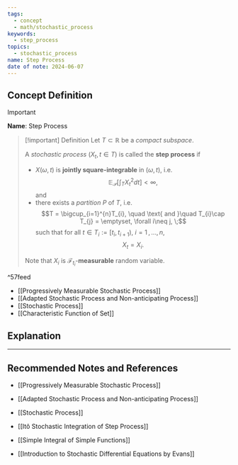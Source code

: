 ```yaml
---
tags:
  - concept
  - math/stochastic_process
keywords:
  - step_process
topics:
  - stochastic_process
name: Step Process
date of note: 2024-06-07
---
```


## Concept Definition

>[!important]
>**Name**: Step Process

>[!important] Definition
>Let $T \subset \mathbb{R}$ be a *compact subspace*. 
>
>A *stochastic process* $(X_{t}, t \in T)$ is called the **step process** if 
>- $X(\omega, t)$ is **jointly square-integrable** in $(\omega, t)$, i.e. $$\mathbb{E}_{ \mathcal{P} }\left[  \int_{T}X^2_{t}dt \right] < \infty,$$ and
>- there exists a *partition* $P$ of $T$, i.e. $$T = \bigcup_{i=1}^{n}T_{i}, \quad \text{ and }\quad T_{i}\cap T_{j} = \emptyset, \forall i\neq j, \;$$ such that for all $t\in T_{i}:= [t_{i}, t_{i+1})$, $i=1 \,{,}\ldots{,}\,n$,  $$X_{t} = X_{i}.$$ 
>  
 >Note that $X_{i}$ is $\mathscr{F}_{t_i}$-**measurable** random variable.

^57feed


- [[Progressively Measurable Stochastic Process]]
- [[Adapted Stochastic Process and Non-anticipating Process]]
- [[Stochastic Process]]
- [[Characteristic Function of Set]]



## Explanation





-----------
##  Recommended Notes and References

- [[Progressively Measurable Stochastic Process]]
- [[Adapted Stochastic Process and Non-anticipating Process]]
- [[Stochastic Process]]

- [[Itô Stochastic Integration of Step Process]]
- [[Simple Integral of Simple Functions]]

- [[Introduction to Stochastic Differential Equations by Evans]]